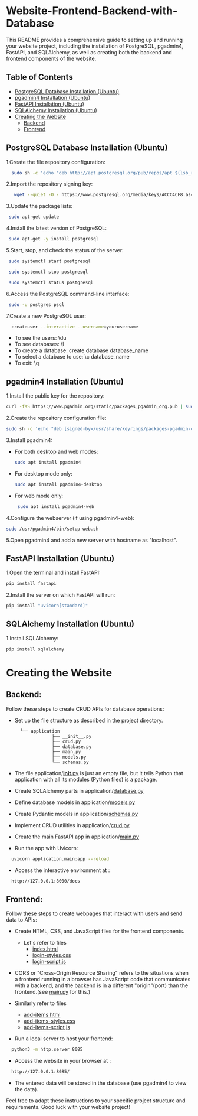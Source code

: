 # Website-Frontend-Backend-with-Database

This README provides a comprehensive guide to setting up and running your website project, including the installation of PostgreSQL, pgadmin4, FastAPI, and SQLAlchemy, as well as creating both the backend and frontend components of the website.

## Table of Contents

- [PostgreSQL Database Installation (Ubuntu)](#postgresql-database-installation-ubuntu)
- [pgadmin4 Installation (Ubuntu)](#pgadmin4-installation-ubuntu)
- [FastAPI Installation (Ubuntu)](#fastapi-installation-ubuntu)
- [SQLAlchemy Installation (Ubuntu)](#sqlalchemy-installation-ubuntu)
- [Creating the Website](#creating-the-website)
  - [Backend](#backend)
  - [Frontend](#frontend)


## PostgreSQL Database Installation (Ubuntu)

1.Create the file repository configuration:
    
   ```bash
     sudo sh -c 'echo "deb http://apt.postgresql.org/pub/repos/apt $(lsb_release -cs)-pgdg main" > /etc/apt/sources.list.d/pgdg.list'
   ```
 
2.Import the repository signing key:
    
  ```bash
     wget --quiet -O - https://www.postgresql.org/media/keys/ACCC4CF8.asc | sudo apt-key add -
   ```
3.Update the package lists:
    
   ```bash
    sudo apt-get update
  ```
4.Install the latest version of PostgreSQL:
    
   ```bash
    sudo apt-get -y install postgresql
   ```
5.Start, stop, and check the status of the server:
    
   ```bash
    sudo systemctl start postgresql
   ```
   ```bash
    sudo systemctl stop postgresql
   ```
   ```bash
    sudo systemctl status postgresql
   ```
6.Access the PostgreSQL command-line interface:
    
   ```bash
    sudo -u postgres psql
   ```
7.Create a new PostgreSQL user:
    
  ```bash
    createuser --interactive --username=yourusername
  ```
  - To see the users: \du
  - To see databases: \l
  - To create a database: create database database_name
  - To select a database to use: \c database_name
  - To exit: \q


## pgadmin4 Installation (Ubuntu)

1.Install the public key for the repository:

  ```bash
  curl -fsS https://www.pgadmin.org/static/packages_pgadmin_org.pub | sudo gpg --dearmor -o /usr/share/keyrings/packages-pgadmin-org.gpg
  ```
2.Create the repository configuration file:

  ```bash
  sudo sh -c 'echo "deb [signed-by=/usr/share/keyrings/packages-pgadmin-org.gpg] https://ftp.postgresql.org/pub/pgadmin/pgadmin4/apt/$(lsb_release -cs) pgadmin4 main" > /etc/apt/sources.list.d/pgadmin4.list && apt update'
  ```
3.Install pgadmin4:

- For both desktop and web modes:
  ```bash
  sudo apt install pgadmin4
  ```
- For desktop mode only:
  ```bash
  sudo apt install pgadmin4-desktop
  ```
- For web mode only:
  ```bash
   sudo apt install pgadmin4-web
  ```
4.Configure the webserver (if using pgadmin4-web):
  ```bash
  sudo /usr/pgadmin4/bin/setup-web.sh
  ```
5.Open pgadmin4 and add a new server with hostname as "localhost".

## FastAPI Installation (Ubuntu)

1.Open the terminal and install FastAPI:

  ```bash
  pip install fastapi
  ```
2.Install the server on which FastAPI will run:

  ```bash
  pip install "uvicorn[standard]"
  ```

## SQLAlchemy Installation (Ubuntu)

1.Install SQLAlchemy:
  ```bash
  pip install sqlalchemy
  ```

# Creating the Website

## Backend:

  Follow these steps to create CRUD APIs for database operations:

- Set up the file structure as described in the project directory.

        └── application
                    ├── __init__.py
                    ├── crud.py
                    ├── database.py
                    ├── main.py
                    ├── models.py
                    └── schemas.py

- The file application/[__init__.py](application/__init__.py) is just an empty file, but it tells Python that  application with all its modules (Python files) is a package.

- Create SQLAlchemy parts in application/[database.py](application/database.py)

- Define database models in application/[models.py](application/models.py)

- Create Pydantic models in application/[schemas.py](application/schemas.py)

- Implement CRUD utilities in application/[crud.py](application/crud.py)

- Create the main FastAPI app in application/[main.py](application/main.py)

- Run the app with Uvicorn:
```bash
  uvicorn application.main:app --reload
```
- Access the interactive environment at :
```bash
  http://127.0.0.1:8000/docs
```

## Frontend:

  Follow these steps to create webpages that interact with users and send data to APIs:

- Create HTML, CSS, and JavaScript files for the frontend components.
  - Let's refer to files
    - [index.html](index.html)
    - [login-styles.css](login-style.css)
    - [login-script.js](login-script.js
)

- CORS or "Cross-Origin Resource Sharing" refers to the situations when a frontend running in a browser has JavaScript code that communicates with a backend, and  the backend is in a different "origin"(port) than the frontend.(see [main.py](application/main.py) for this.)
- Similarly refer to files
  - [add-items.html](add-items.html)
  - [add-items-styles.css](add-items-styles.css)
  - [add-items-script.js](add-items-script.js)


- Run a local server to host your frontend:
```bash
  python3 -m http.server 8085
```
- Access the website in your browser at :
```bash
  http://127.0.0.1:8085/
```
- The entered data will be stored in the database (use pgadmin4 to view the data).

Feel free to adapt these instructions to your specific project structure and requirements. Good luck with your website project!
